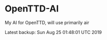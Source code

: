 # OpenTTD-AI
My AI for OpenTTD, will use primarily air

Latest backup: Sun Aug 25 01:48:01 UTC 2019
